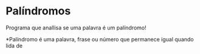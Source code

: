 # Palíndromos
Programa que anallisa se uma palavra é um palíndromo!

*Palíndromo é uma palavra, frase ou número que permanece igual quando lida de

